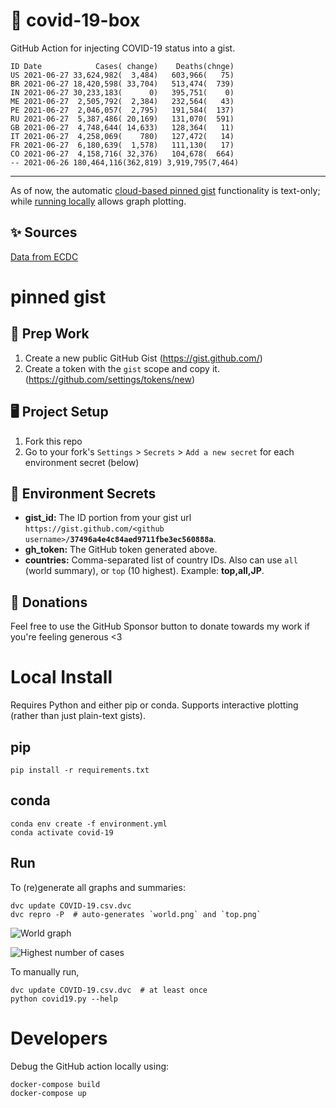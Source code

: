 # 🏥 covid-19-box

GitHub Action for injecting COVID-19 status into a gist.

```
ID Date            Cases( change)    Deaths(chnge)
US 2021-06-27 33,624,982(  3,484)   603,966(   75)
BR 2021-06-27 18,420,598( 33,704)   513,474(  739)
IN 2021-06-27 30,233,183(      0)   395,751(    0)
ME 2021-06-27  2,505,792(  2,384)   232,564(   43)
PE 2021-06-27  2,046,057(  2,795)   191,584(  137)
RU 2021-06-27  5,387,486( 20,169)   131,070(  591)
GB 2021-06-27  4,748,644( 14,633)   128,364(   11)
IT 2021-06-27  4,258,069(    780)   127,472(   14)
FR 2021-06-27  6,180,639(  1,578)   111,130(   17)
CO 2021-06-27  4,158,716( 32,376)   104,678(  664)
-- 2021-06-26 180,464,116(362,819) 3,919,795(7,464)
```

---

As of now, the automatic [cloud-based pinned gist](#pinned-gist) functionality is text-only;
while [running locally](#local-install) allows graph plotting.

## ✨ Sources

[Data from ECDC](https://www.ecdc.europa.eu/en/publications-data/download-todays-data-geographic-distribution-covid-19-cases-worldwide)

# pinned gist

## 🎒 Prep Work
1. Create a new public GitHub Gist (https://gist.github.com/)
1. Create a token with the `gist` scope and copy it. (https://github.com/settings/tokens/new)

## 🖥 Project Setup
1. Fork this repo
1. Go to your fork's `Settings` > `Secrets` > `Add a new secret` for each environment secret (below)

## 🤫 Environment Secrets
- **gist_id:** The ID portion from your gist url `https://gist.github.com/<github username>/`**`37496a4e4c84aed9711fbe3ec560888a`**.
- **gh_token:** The GitHub token generated above.
- **countries:** Comma-separated list of country IDs. Also can use `all` (world summary), or `top` (10 highest). Example: **top,all,JP**.

## 💸 Donations

Feel free to use the GitHub Sponsor button to donate towards my work if you're feeling generous <3

# Local Install

Requires Python and either pip or conda. Supports interactive plotting (rather than just plain-text gists).

## pip

```
pip install -r requirements.txt
```

## conda

```
conda env create -f environment.yml
conda activate covid-19
```

## Run

To (re)generate all graphs and summaries:

```
dvc update COVID-19.csv.dvc
dvc repro -P  # auto-generates `world.png` and `top.png`
```

![World graph](world.png)

![Highest number of cases](top.png)

To manually run,

```
dvc update COVID-19.csv.dvc  # at least once
python covid19.py --help
```

# Developers

Debug the GitHub action locally using:

```
docker-compose build
docker-compose up
```
